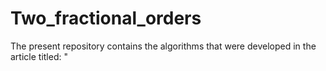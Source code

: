 # Two_fractional_orders
The present repository contains the algorithms that were developed in the article titled: "
